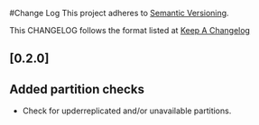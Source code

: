 #Change Log
This project adheres to [Semantic Versioning](http://semver.org/).

This CHANGELOG follows the format listed at [Keep A Changelog](http://keepachangelog.com/)

## [0.2.0]
## Added partition checks
- Check for upderreplicated and/or unavailable partitions.
